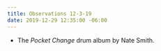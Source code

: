 ```yaml
---
title: Observations 12-3-19
date: 2019-12-29 12:35:00 -06:00
---
```


- The *Pocket Change* drum album by Nate Smith.
